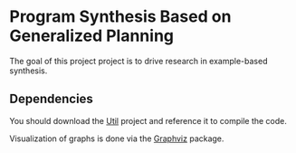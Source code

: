 # Program Synthesis Based on Generalized Planning

The goal of this project project is to drive research in example-based synthesis.

## Dependencies
You should download the [Util](https://github.com/rumster/Util/ "Util") project and reference it to compile the code.

Visualization of graphs is done via the [Graphviz](http://www.graphviz.org/ "Graphviz") package.
